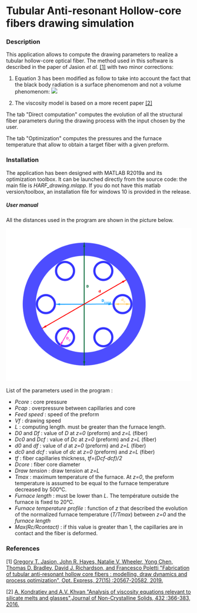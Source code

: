 # Tubular Anti-resonant Hollow-core fibers drawing simulation

### Description

This application allows to compute the drawing parameters to realize a tubular hollow-core optical fiber. The method used in this software is described in the paper of Jasion *et al.* [[1]](#1) with two minor corrections:

1. Equation 3 has been modified as follow to take into account the fact that the black body radiation is a surface phenomenom and not a volume phenomenom:
   <img src="https://render.githubusercontent.com/render/math?math=\frac{\left(R_j^2-r_j^2\right)}{2}\rho c_p w \frac{dT}{dz}=R_j N \left(T_a-T\right)%2BR_j \sigma \alpha \left(T_a^4-T^4\right)">

2. The viscosity model is based on a more recent paper [[2]](#2)

The tab "Direct computation" computes the evolution of all the structural fiber parameters during the drawing process with the input chosen by the user.

The tab "Optimization" computes the pressures and the furnace temperature that allow to obtain a target fiber with a given preform.

### Installation

The application has been designed with MATLAB R2019a and its optimization toolbox. It can be launched directly from the source code: the main file is *HARF_drawing.mlapp*. If you do not have this matlab version/toolbox, an installation file for windows 10 is provided in the release. 

##### User manual

All the distances used in the program are shown in the picture below.

![](./doc/Fibre_HARF.png)

List of the parameters used in the program :

- *Pcore* : core pressure 
- *Pcap* : overpressure between capillaries and core
- *Feed speed* : speed of the preform 
- *Vf* : drawing speed
- *L* : computing length. must be greater than the furnace length.
- *D0* and *Df* : value of *D* at *z=0* (preform) and *z=L* (fiber)
- *Dc0* and *Dcf* : value of *Dc* at *z=0* (preform) and *z=L* (fiber)
- *d0* and *df* : value of *d* at *z=0* (preform) and *z=L* (fiber)
- *dc0* and *dcf* : value of *dc* at *z=0* (preform) and *z=L* (fiber)
- *tf* : fiber capillaries thickness, *tf=(Dcf-dcf)/2*
- *Dcore* : fiber core diameter
- *Draw tension* : draw tension at *z=L*
- *Tmax* : maximum temperature of the furnace. At *z=0*, the preform temperature is assumed to be equal to the furnace temperature decreased by 500°C.
- *Furnace length* : must be lower than *L*. The température outside the furnace is fixed to 20°C.
- *Furnace temperature profile* : function of *z* that described the evolution of the normalized furnace temperature (*T/Tmax*) between *z=0* and the *furnace length*
- *Max(Rc/Rcontact)* : if this value is greater than 1, the capillaries are in contact and the fiber is deformed.

### References

<a id="1">[1]</a> [Gregory T. Jasion, John R. Hayes, Natalie V. Wheeler, Yong Chen, Thomas D. Bradley, David J. Richardson, and Francesco Poletti "Fabrication of tubular anti-resonant hollow core fibers : modelling, draw dynamics and process optimization", Opt. Express, 27(15) :20567-20582, 2019.](https://doi.org/10.1364/OE.27.020567)

<a id="1">[2]</a> [A. Kondratiev and A.V. Khvan "Analysis of viscosity equations relevant to silicate melts and glasses",Journal of Non-Crystalline Solids, 432 :366-383, 2016.](https://doi.org/10.1016/j.jnoncrysol.2015.10.033)
